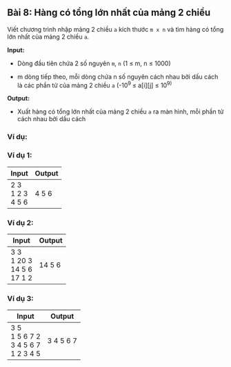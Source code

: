 ## Bài 8: Hàng có tổng lớn nhất của mảng 2 chiều

Viết chương trình nhập mảng 2 chiều `a` kích thước `m x n` và tìm hàng có tổng lớn nhất của mảng 2 chiều `a`.

**Input:**

- Dòng đầu tiên chứa 2 số nguyên `m`, `n` (1 ≤ m, n ≤ 1000)

- m dòng tiếp theo, mỗi dòng chứa n số nguyên cách nhau bởi dấu cách là các phần tử của mảng 2 chiều `a` (-10<sup>9 </sup> ≤ a[i][j] ≤ 10<sup>9</sub>)

**Output:**

- Xuất hàng có tổng lớn nhất của mảng 2 chiều `a` ra màn hình, mỗi phần tử cách nhau bởi dấu cách

### Ví dụ:

### Ví dụ 1:

| Input | Output |
|-------|--------|
| 2 3<br> 1 2 3<br> 4 5 6 | 4 5 6 |

### Ví dụ 2:

| Input | Output |
|-------|--------|
| 3 3<br> 1 20 3<br> 14 5 6<br> 17 1 2 | 14 5 6 |

### Ví dụ 3:

| Input | Output |
|-------|--------|
| 3 5<br> 1 5 6 7 2<br> 3 4 5 6 7<br> 1 2 3 4 5 | 3 4 5 6 7 |